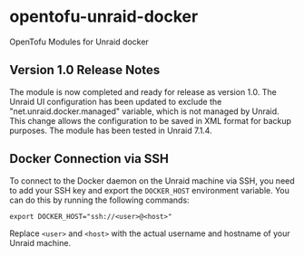 # opentofu-unraid-docker
OpenTofu Modules for Unraid docker

## Version 1.0 Release Notes
The module is now completed and ready for release as version 1.0. The Unraid UI configuration has been updated to exclude the "net.unraid.docker.managed" variable, which is not managed by Unraid. This change allows the configuration to be saved in XML format for backup purposes. The module has been tested in Unraid 7.1.4.

## Docker Connection via SSH
To connect to the Docker daemon on the Unraid machine via SSH, you need to add your SSH key and export the `DOCKER_HOST` environment variable. You can do this by running the following commands:
```
export DOCKER_HOST="ssh://<user>@<host>"
```
Replace `<user>` and `<host>` with the actual username and hostname of your Unraid machine.
